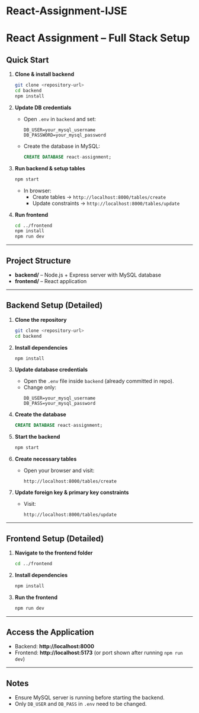 # React-Assignment-IJSE

# React Assignment – Full Stack Setup

##  Quick Start

1. **Clone & install backend**
   ```bash
   git clone <repository-url>
   cd backend
   npm install
   ```

2. **Update DB credentials**
   - Open `.env` in `backend` and set:
     ```env
     DB_USER=your_mysql_username
     DB_PASSWORD=your_mysql_password
     ```
   - Create the database in MySQL:
     ```sql
     CREATE DATABASE react-assignment;
     ```

3. **Run backend & setup tables**
   ```bash
   npm start
   ```
   - In browser:
     - Create tables → `http://localhost:8000/tables/create`  
     - Update constraints → `http://localhost:8000/tables/update`

4. **Run frontend**
   ```bash
   cd ../frontend
   npm install
   npm run dev
   ```

---

##  Project Structure
- **backend/** – Node.js + Express server with MySQL database  
- **frontend/** – React application

---

##  Backend Setup (Detailed)

1. **Clone the repository**
   ```bash
   git clone <repository-url>
   cd backend
   ```

2. **Install dependencies**
   ```bash
   npm install
   ```

3. **Update database credentials**
   - Open the `.env` file inside `backend` (already committed in repo).  
   - Change only:
     ```env
     DB_USER=your_mysql_username
     DB_PASS=your_mysql_password
     ```

4. **Create the database**
   ```sql
   CREATE DATABASE react-assignment;
   ```

5. **Start the backend**
   ```bash
   npm start
   ```

6. **Create necessary tables**
   - Open your browser and visit:
     ```
     http://localhost:8000/tables/create
     ```

7. **Update foreign key & primary key constraints**
   - Visit:
     ```
     http://localhost:8000/tables/update
     ```

---

##  Frontend Setup (Detailed)

1. **Navigate to the frontend folder**
   ```bash
   cd ../frontend
   ```

2. **Install dependencies**
   ```bash
   npm install
   ```

3. **Run the frontend**
   ```bash
   npm run dev
   ```

---

##  Access the Application
- Backend: **http://localhost:8000**  
- Frontend: **http://localhost:5173** (or port shown after running `npm run dev`)

---

##  Notes
- Ensure MySQL server is running before starting the backend.
- Only `DB_USER` and `DB_PASS` in `.env` need to be changed.


